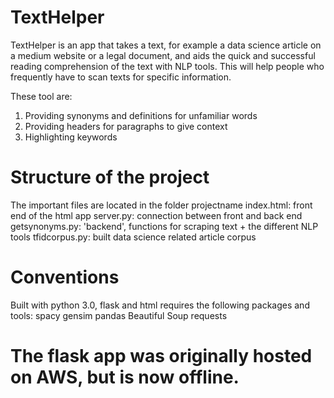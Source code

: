 # TextHelper

TextHelper is an app that takes a text, for example a data science article on a medium website or a legal document, and aids the quick and successful reading comprehension of the text with NLP tools. This will help people who frequently have to scan texts for specific information. 

These tool are:
1. Providing synonyms and definitions for unfamiliar words
2. Providing headers for paragraphs to give context
3. Highlighting keywords

# Structure of the project
The important files are located in the folder projectname
index.html: front end of the html app
server.py: connection between front and back end
getsynonyms.py: 'backend', functions for scraping text + the different NLP tools
tfidcorpus.py: built data science related article corpus

# Conventions
Built with python 3.0, flask and html
requires the following packages and tools:
spacy
gensim
pandas
Beautiful Soup
requests

# The flask app was originally hosted on AWS, but is now offline.





